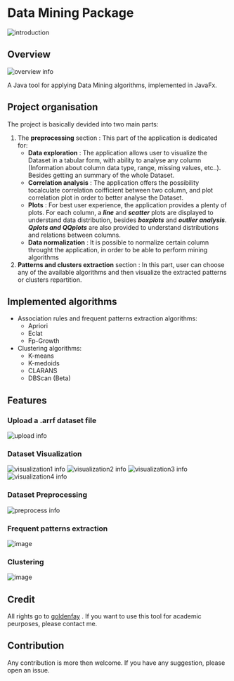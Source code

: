 # Data Mining Package 
![introduction](./assets/images/intro.gif)
## Overview
![overview info](./assets/images/main_window.png)

A Java tool for applying Data Mining algorithms, implemented in JavaFx.


## Project organisation

The project is basically devided into two main parts:
 1. The **preprocessing** section :  This part of the application is dedicated for:
 	- **Data exploration** : The application allows user to visualize the Dataset in a tabular form, with ability to analyse any column (Information about column data type, range, missing values, etc..). Besides getting an summary of the whole Dataset.
 	- **Correlation analysis** : The application offers the possibility tocalculate correlation coifficient between two column, and plot correlation plot in order to better analyse the Dataset.
 	- **Plots** : For best user experience, the application provides a plenty of plots. For each column, a ***line*** and ***scatter*** plots are displayed to understand data distribution, besides ***boxplots*** and ***outlier analysis***. ***Qplots and QQplots*** are also provided to understand distributions and relations between columns.
 	- **Data normalization** : It is possible to normalize certain column throught the application,  in order to be able to perform mining algorithms 
 2. **Patterns and clusters extraction** section :  In this part, user can choose any of the available algorithms and then visualize the extracted patterns or clusters repartition.


## Implemented algorithms
- Association rules and frequent patterns  extraction algorithms: 
	- Apriori
	- Eclat
	- Fp-Growth
- Clustering algorithms:
	- K-means
	- K-medoids
	- CLARANS
	- DBScan (Beta)
	

## Features

 ### Upload a .arrf dataset file
 ![upload info](./assets/images/choose_dataset.png)
 
 ### Dataset Visualization
 ![visualization1 info](./assets/images/visualization_1.png)
 ![visualization2 info](./assets/images/visualization_2.png)
 ![visualization3 info](./assets/images/visualization_3.png)
 ![visualization4 info](./assets/images/visualization_4.png)

 ### Dataset Preprocessing
 ![preprocess info](./assets/images/preprocessing.png)
 ### Frequent patterns extraction
 ![image](./assets/images/apriori.png)
 ### Clustering
 ![image](./assets/images/clustering.png)

## Credit

All rights go to [goldenfay](https://github.com/goldenfay) . If you want to use this tool for academic peurposes, please contact me.

## Contribution

Any contribution is more then welcome. If you have any suggestion, please open an issue.